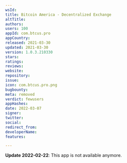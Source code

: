 ```yaml
---
wsId: 
title: Bitcoin America - Decentralized Exchange
altTitle: 
authors: 
users: 100
appId: com.btcus.pro
appCountry: 
released: 2021-03-30
updated: 2021-03-30
version: 1.0.3.210330
stars: 
ratings: 
reviews: 
website: 
repository: 
issue: 
icon: com.btcus.pro.png
bugbounty: 
meta: removed
verdict: fewusers
appHashes: 
date: 2022-03-07
signer: 
twitter: 
social: 
redirect_from: 
developerName: 
features: 

---
```


**Update 2022-02-22**: This app is not available anymore.

